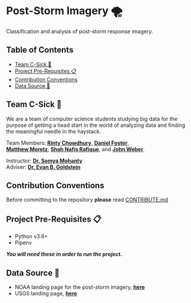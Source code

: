 # Post-Storm Imagery 🌪️ <!-- omit in toc -->

Classification and analysis of post-storm response imagery.

## Table of Contents <!-- omit in toc -->

- [Team C-Sick 🤢](#team-c-sick-)
- [Project Pre-Requisites 📋](#project-pre-requisites-)
- [Contribution Conventions](#contribution-conventions)
- [Data Source 💾](#data-source-)

## Team C-Sick 🤢

We are a team of computer science students studying big data for the purpose of getting a head start in the world of
analyzing data and finding the meaningful needle in the haystack.

Team Members: 
 [**Rinty Chowdhury**](https://github.com/rintychy), 
 [**Daniel Foster**](https://github.com/dlfosterbot),  
 [**Matthew Moretz**](https://github.com/Matmorcat), 
 [**Shah Nafis Rafique**](https://github.com/ShahNafisRafique), and 
 [**John Weber**](https://github.com/JWeb56).

Instructor: [**Dr. Somya Mohanty**](https://github.com/somyamohanty)  
Adviser: [**Dr. Evan B. Goldstein**](https://github.com/ebgoldstein)

## Contribution Conventions

Before committing to the repository **please** read [CONTRIBUTE.md](CONTRIBUTE.md)

## Project Pre-Requisites 📋

- Python v3.6+
- Pipenv

***You will need these in order to run the project.***

## Data Source 💾

- NOAA landing page for the post-storm imagery, [**here**]( https://storms.ngs.noaa.gov)
- USGS landing page, [**here**](https://coastal.er.usgs.gov/hurricanes/tools/oblique.php)
